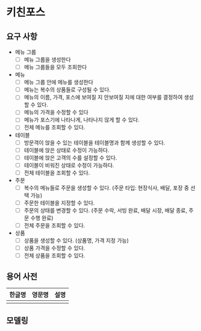 # 키친포스

## 요구 사항

- 메뉴 그룹
  - [ ] 메뉴 그룹을 생성한다
  - [ ] 메뉴 그룹들을 모두 조회한다
- 메뉴
  - [ ] 메뉴 그룹 안에 메뉴를 생성한다
  - [ ] 메뉴는 복수의 상품들로 구성될 수 있다.
  - [ ] 메뉴의 이름, 가격, 포스에 보여질 지 안보여질 지에 대한 여부를 결정하여 생성할 수 있다.
  - [ ] 메뉴의 가격을 수정할 수 있다
  - [ ] 메뉴가 포스기에 나타나게, 나타나지 않게 할 수 있다.
  - [ ] 전체 메뉴를 조회할 수 있다.
- 테이블
  - [ ] 방문객이 앉을 수 있는 테이블을 테이블명과 함께 생성할 수 있다.
  - [ ] 테이블에 앉은 상태로 수정이 가능하다.
  - [ ] 테이블에 앉은 고객의 수를 설정할 수 있다.
  - [ ] 테이블이 비워진 상태로 수정이 가능하다.
  - [ ] 전체 테이블을 조회할 수 있다.
- 주문
  - [ ] 복수의 메뉴들로 주문을 생성할 수 있다.
  (주문 타입: 현장식사, 배달, 포장 중 선택 가능)
  - [ ] 주문한 테이블을 지정할 수 있다.
  - [ ] 주문의 상태를 변경할 수 있다.
    (주문 수락, 서빙 완료, 배달 시장, 배달 종료, 주문 수행 완료)
  - [ ] 전체 주문을 조회할 수 있다.
- 상품
  - [ ] 상품을 생성할 수 있다. (상품명, 가격 지정 가능)
  - [ ] 상품 가격을 수정할 수 있다.
  - [ ] 전체 상품을 조회할 수 있다.

## 용어 사전

| 한글명 | 영문명 | 설명 |
| --- | --- | --- |
|  |  |  |

## 모델링
